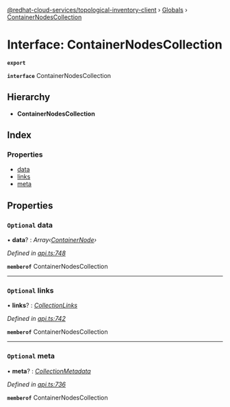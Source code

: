 [@redhat-cloud-services/topological-inventory-client](../README.md) › [Globals](../globals.md) › [ContainerNodesCollection](containernodescollection.md)

# Interface: ContainerNodesCollection

**`export`** 

**`interface`** ContainerNodesCollection

## Hierarchy

* **ContainerNodesCollection**

## Index

### Properties

* [data](containernodescollection.md#optional-data)
* [links](containernodescollection.md#optional-links)
* [meta](containernodescollection.md#optional-meta)

## Properties

### `Optional` data

• **data**? : *Array‹[ContainerNode](containernode.md)›*

*Defined in [api.ts:748](https://github.com/RedHatInsights/javascript-clients.gi/blob/master/packages/topological-inventory/api.ts#L748)*

**`memberof`** ContainerNodesCollection

___

### `Optional` links

• **links**? : *[CollectionLinks](collectionlinks.md)*

*Defined in [api.ts:742](https://github.com/RedHatInsights/javascript-clients.gi/blob/master/packages/topological-inventory/api.ts#L742)*

**`memberof`** ContainerNodesCollection

___

### `Optional` meta

• **meta**? : *[CollectionMetadata](collectionmetadata.md)*

*Defined in [api.ts:736](https://github.com/RedHatInsights/javascript-clients.gi/blob/master/packages/topological-inventory/api.ts#L736)*

**`memberof`** ContainerNodesCollection

